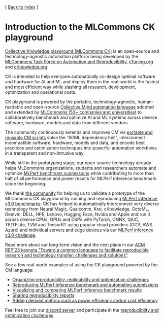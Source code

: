 [ [Back to index](README.md) ]

# Introduction to the MLCommons CK playground

[Collective Knowledge playground (MLCommons CK)](https://access.cKnowledge.org)
is an open-source and technology-agnostic automation platform
being developed by the [MLCommons Task Force on Automation and Reproducibility](taskforce.md),
[cTuning.org](https://cTuning.org) and [cKnowledge.org](https://cKnowledge.org).
 
CK is intended to help everyone automatically co-design optimal software and hardware for AI and ML 
and deploy them in the real-world in the fastest and most efficient way 
while slashing all research, development, optimization and operational costs.

CK playground is powered by the portable, technology-agnostic, human-readable and open-source
[Collective Mind automation language](introduction-cm.md) adopted and extended by [MLCommons (50+ companies and universities)](https://mlcommons.org)
to collaboratively benchmark and optimize AI and ML systems across diverse software, hardware, models and data from different vendors.

The community continuously extends and improves CM via [portable and reusable CM scripts](https://github.com/mlcommons/ck/tree/master/cm-mlops/script)
solve the "AI/ML dependency hell", interconnect incompatible software, hardware, models and data, and encode best practices and optimization techniques 
into powerful automation workflows in a transparent and non-intrusive way. 

While still in the prototyping stage, our open-source technology already helps MLCommons organizations, students and researchers 
automate and optimize [MLPerf benchmark submissions](https://access.cknowledge.org/playground/?action=experiments)
while contributing to more than half of all performance and power results for MLPerf inference benchmark since the beginning.

We thank [the community](https://access.cknowledge.org/playground/?action=contributors) 
for helping us to validate a prototype of the MLCommons CK playground by running and reproducing 
[MLPerf inference v3.0 benchmarks](https://access.cknowledge.org/playground/?action=experiments&tags=mlperf-inference,v3.0,community-submission,open,edge,image-classification,singlestream):
CK has helped to automatically interconnect very diverse technology from Neural Magic, Qualcomm, Krai, cKnowledge, OctoML, Deelvin, DELL, HPE, Lenovo, Hugging Face, Nvidia and Apple 
and run it across diverse CPUs, GPUs and DSPs with PyTorch, 
ONNX, QAIC, TF/TFLite, TVM and TensorRT using popular cloud providers (GCP, AWS, Azure) and individual servers and edge devices 
via our [MLPerf inference v3.0 challenge](https://access.cknowledge.org/playground/?action=challenges&name=optimize-mlperf-inference-v3.0-2023).

Read more about our long-term vision and the next plans in our 
[ACM REP'23 keynote "Toward a common language to facilitate reproducible research and technology transfer: challenges and solutions"]( https://doi.org/10.5281/zenodo.8105339 ).

See a few real-world examples of using the CK playground powered by the CM language:

- [Organizing reproducibility, replicability and optimization challenges](https://access.cknowledge.org/playground/?action=challenges&name=57cbc3384d7640f9)
- [Reproducing MLPerf inference benchmark and automating submissions](https://cKnowledge.org/mlperf-inference-gui)
- [Visualizing and comparing MLPerf inference benchmark results](https://access.cKnowledge.org/playground/?action=experiments&tags=mlperf-inference,all,open,edge,image-classification,singlestream)
- [Sharing reproducibility reports]( https://cKnowledge.org/mlperf-inf-v3.0-reproducibility-report )
- [Adding derived metrics such as power efficiency and/or cost efficiency]( https://cKnowledge.org/mlcommons-inference-gui )

Feel free to join our [discord server](https://discord.gg/JjWNWXKxwT) 
and participate in the [reproducibility and optimization challenges](https://access.cknowledge.org/playground/?action=challenges)


